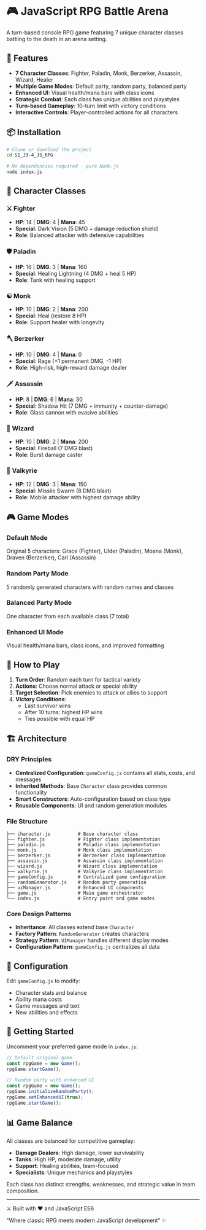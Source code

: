 # 🎮 JavaScript RPG Battle Arena

A turn-based console RPG game featuring 7 unique character classes battling to the death in an arena setting.

## 🚀 Features

- **7 Character Classes**: Fighter, Paladin, Monk, Berzerker, Assassin, Wizard, Healer
- **Multiple Game Modes**: Default party, random party, balanced party
- **Enhanced UI**: Visual health/mana bars with class icons
- **Strategic Combat**: Each class has unique abilities and playstyles
- **Turn-based Gameplay**: 10-turn limit with victory conditions
- **Interactive Controls**: Player-controlled actions for all characters

## 📦 Installation

```bash
# Clone or download the project
cd S1_J3-4_JS_RPG

# No dependencies required - pure Node.js
node index.js
```

## 🎯 Character Classes

### ⚔️ Fighter
- **HP**: 14 | **DMG**: 4 | **Mana**: 45
- **Special**: Dark Vision (5 DMG + damage reduction shield)
- **Role**: Balanced attacker with defensive capabilities

### 🛡️ Paladin  
- **HP**: 16 | **DMG**: 3 | **Mana**: 160
- **Special**: Healing Lightning (4 DMG + heal 5 HP)
- **Role**: Tank with healing support

### ☯️ Monk
- **HP**: 10 | **DMG**: 2 | **Mana**: 200
- **Special**: Heal (restore 8 HP)
- **Role**: Support healer with longevity

### 🪓 Berzerker
- **HP**: 10 | **DMG**: 4 | **Mana**: 0
- **Special**: Rage (+1 permanent DMG, -1 HP)
- **Role**: High-risk, high-reward damage dealer

### 🗡️ Assassin
- **HP**: 8 | **DMG**: 6 | **Mana**: 30
- **Special**: Shadow Hit (7 DMG + immunity + counter-damage)
- **Role**: Glass cannon with evasive abilities

### 🔮 Wizard
- **HP**: 10 | **DMG**: 2 | **Mana**: 200
- **Special**: Fireball (7 DMG blast)
- **Role**: Burst damage caster

### 🚁 Valkyrie
- **HP**: 12 | **DMG**: 3 | **Mana**: 150
- **Special**: Missile Swarm (8 DMG blast)
- **Role**: Mobile attacker with highest damage ability

## 🎮 Game Modes

### Default Mode
Original 5 characters: Grace (Fighter), Ulder (Paladin), Moana (Monk), Draven (Berzerker), Carl (Assassin)

### Random Party Mode
5 randomly generated characters with random names and classes

### Balanced Party Mode  
One character from each available class (7 total)

### Enhanced UI Mode
Visual health/mana bars, class icons, and improved formatting

## 🎯 How to Play

1. **Turn Order**: Random each turn for tactical variety
2. **Actions**: Choose normal attack or special ability
3. **Target Selection**: Pick enemies to attack or allies to support
4. **Victory Conditions**:
   - Last survivor wins
   - After 10 turns: highest HP wins
   - Ties possible with equal HP

## 🏗️ Architecture

### DRY Principles
- **Centralized Configuration**: `gameConfig.js` contains all stats, costs, and messages
- **Inherited Methods**: Base `Character` class provides common functionality
- **Smart Constructors**: Auto-configuration based on class type
- **Reusable Components**: UI and random generation modules

### File Structure
```
├── character.js          # Base character class
├── fighter.js            # Fighter class implementation  
├── paladin.js            # Paladin class implementation
├── monk.js               # Monk class implementation
├── berzerker.js          # Berzerker class implementation
├── assassin.js           # Assassin class implementation
├── wizard.js             # Wizard class implementation
├── valkyrie.js           # Valkyrie class implementation
├── gameConfig.js         # Centralized game configuration
├── randomGenerator.js    # Random party generation
├── uiManager.js          # Enhanced UI components
├── game.js               # Main game orchestrator
└── index.js              # Entry point and game modes
```

### Core Design Patterns
- **Inheritance**: All classes extend base `Character`
- **Factory Pattern**: `RandomGenerator` creates characters
- **Strategy Pattern**: `UIManager` handles different display modes
- **Configuration Pattern**: `gameConfig.js` centralizes all data

## 🔧 Configuration

Edit `gameConfig.js` to modify:
- Character stats and balance
- Ability mana costs  
- Game messages and text
- New abilities and effects

## 🚀 Getting Started

Uncomment your preferred game mode in `index.js`:

```javascript
// Default original game
const rpgGame = new Game();
rpgGame.startGame();

// Random party with enhanced UI
const rpgGame = new Game();
rpgGame.initializeRandomParty();
rpgGame.setEnhancedUI(true);
rpgGame.startGame();
```

## 📊 Game Balance

All classes are balanced for competitive gameplay:
- **Damage Dealers**: High damage, lower survivability
- **Tanks**: High HP, moderate damage, utility
- **Support**: Healing abilities, team-focused
- **Specialists**: Unique mechanics and playstyles

Each class has distinct strengths, weaknesses, and strategic value in team composition.

---

⚔️  Built with ❤️ and JavaScript ES6

"Where classic RPG meets modern JavaScript development" ✨